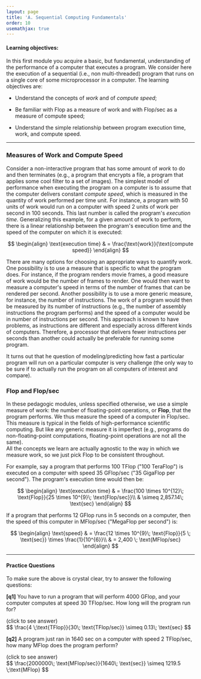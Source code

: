 ```yaml
---
layout: page
title: 'A. Sequential Computing Fundamentals'
order: 10
usemathjax: true
---
```


#### Learning objectives:

In this first module you acquire a basic, but
fundamental, understanding of the performance of a computer that executes a
program. We consider here the execution of a sequential (i.e., non
multi-threaded) program that runs on a single core of some microprocessor
in a computer. The learning objectives are:

  - Understand the concepts of *work* and of *compute speed*;

  - Be familiar with Flop as a measure of work and with Flop/sec
    as a measure of compute speed;

  - Understand the simple relationship between program execution time, 
    work, and compute speed.

---


### Measures of Work and Compute Speed

Consider a non-interactive program that has some amount of *work* to do and
then terminates (e.g., a program that encrypts a file, a program that
applies some cool filter to a set of images). The simplest model of
performance when executing the program on a computer is to assume that the
computer delivers constant *compute speed*, which is measured in the quantity of
work performed per time unit. For instance, a program with 50 units of work would
run on a computer with speed 2 units of work per second in 100 seconds.
 This last number is called the program's
*execution time*. Generalizing this example, for a given amount of work to
perform, there is a linear relationship between the program's execution
time and the speed of the computer on which it is executed:

$$
\begin{align}
\text{execution time} & = \frac{\text{work}}{\text{compute speed}}
\end{align}     
$$

There are many options for choosing an appropriate ways to quantify work.
One possibility is to use a measure that is specific to what the program
does. For instance, if the program renders movie frames, a good measure of
work would be the number of frames to render.  One would then want to measure a
computer's speed in terms of the number of frames that can be rendered per second. 
Another possibility is to use a more generic measure, for instance, the
number of instructions.  The work of a program would then be measured by
its number of instructions (e.g., the number of assembly instructions the
program performs) and the speed of a computer would be in number of
instructions per second. This approach is known to have problems, as
instructions are different and especially across different kinds of
computers. Therefore, a processor that delivers fewer instructions per
seconds than another could actually be preferable for running some program.

It turns out that he question of modeling/predicting how fast a particular
program will run on a particular computer is very challenge (the only way
to be sure if to actually run the program on all computers of interest and
compare). 


### Flop and Flop/sec

In these pedagogic modules, unless specified otherwise, we use a simple
measure of work: the number of floating-point operations, or **Flop**, that
the program performs.  We thus measure the speed of a computer in Flop/sec.
This measure is typical in the fields of high-performance scientific computing.
But like any generic
measure it is imperfect (e.g., programs do non-floating-point computations,
floating-point operations are not all the same).  
All the concepts we learn are actually agnostic to the way in which we measure work,
so we just pick Flop to be consistent throughout. 


For example, say a program that performs 100 TFlop ("100 TeraFlop") is executed 
on a computer with speed 35 GFlop/sec ("35 GigaFlop per second"). The
program's execution time would then be:

$$
\begin{align}
 \text{execution time} & = \frac{100 \times 10^{12}\; \text{Flop}}{25 \times 10^{9}\; \text{Flop/sec}}\\
   & \simeq 2,857.14\; \text{sec}
\end{align}
$$  

If a program that performs 12 GFlop runs in 5 seconds on a computer, then the speed of this computer in MFlop/sec ("MegaFlop per second") is:

$$
\begin{align}
 \text{speed} & = \frac{12 \times 10^{9}\; \text{Flop}}{5 \; \text{sec}} \times \frac{1}{10^{6}}\\
       & = 2,400 \; \text{MFlop/sec}
\end{align}
$$  


---

#### Practice Questions

To make sure the above is crystal clear, try to answer the following questions:

**[q1]** You have to run a program that will perform 4000 GFlop, and your
computer computes at speed 30 TFlop/sec. How long will the program run for?

<div class="ui accordion fluid">
  <div class="title">
    <i class="dropdown icon"></i>
    (click to see answer)
  </div>
  <div markdown="1" class="ui segment content">
   $$ \frac{4 \;\text{TFlop}}{30\; \text{TFlop/sec}} \simeq 0.13\; \text{sec}   $$
  </div>
</div>

<p> </p>

**[q2]** A program just ran in 1640 sec on a computer with speed 2 TFlop/sec, 
how many MFlop does the program perform?
<div class="ui accordion fluid">
  <div class=" title">
    <i class="dropdown icon"></i>
    (click to see answer)
  </div>
  <div markdown="1" class="ui segment content">
   $$ \frac{2000000\; \text{MFlop/sec}}{1640\; \text{sec}} \simeq 1219.5 \;\text{MFlop} $$
  </div>
</div>


